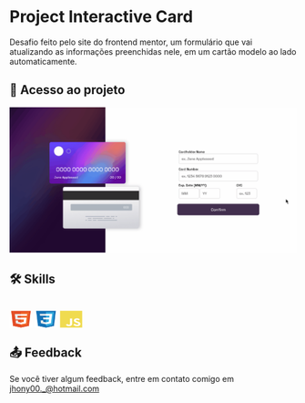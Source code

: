 # Project Interactive Card
Desafio feito pelo site do frontend mentor, um formulário que vai atualizando as informações preenchidas nele, em um cartão modelo ao lado automaticamente.

## 🔗 Acesso ao projeto
[<img src="src/gif/tela.gif">](https://jhonyfreitasdev.github.io/project-interactive-card/)

## 🛠 Skills
<div style="display: inline_block"><br>
  <img align="center" alt="HTML" height="30" width="40" src="https://raw.githubusercontent.com/devicons/devicon/master/icons/html5/html5-original.svg">
  <img align="center" alt="CSS" height="30" width="40" src="https://raw.githubusercontent.com/devicons/devicon/master/icons/css3/css3-original.svg">
  <img align="center" alt="Js" height="30" width="40" src="https://raw.githubusercontent.com/devicons/devicon/master/icons/javascript/javascript-plain.svg">
</div>

## 📤 Feedback
Se você tiver algum feedback, entre em contato comigo em jhony00._@hotmail.com
